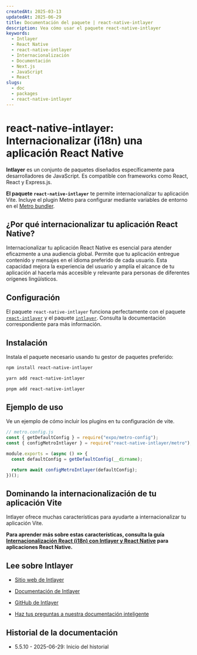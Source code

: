 ```yaml
---
createdAt: 2025-03-13
updatedAt: 2025-06-29
title: Documentación del paquete | react-native-intlayer
description: Vea cómo usar el paquete react-native-intlayer
keywords:
  - Intlayer
  - React Native
  - react-native-intlayer
  - Internacionalización
  - Documentación
  - Next.js
  - JavaScript
  - React
slugs:
  - doc
  - packages
  - react-native-intlayer
---
```


# react-native-intlayer: Internacionalizar (i18n) una aplicación React Native

**Intlayer** es un conjunto de paquetes diseñados específicamente para desarrolladores de JavaScript. Es compatible con frameworks como React, React y Express.js.

**El paquete `react-native-intlayer`** te permite internacionalizar tu aplicación Vite. Incluye el plugin Metro para configurar mediante variables de entorno en el [Metro bundler](https://docs.expo.dev/guides/customizing-metro/).

## ¿Por qué internacionalizar tu aplicación React Native?

Internacionalizar tu aplicación React Native es esencial para atender eficazmente a una audiencia global. Permite que tu aplicación entregue contenido y mensajes en el idioma preferido de cada usuario. Esta capacidad mejora la experiencia del usuario y amplía el alcance de tu aplicación al hacerla más accesible y relevante para personas de diferentes orígenes lingüísticos.

## Configuración

El paquete `react-native-intlayer` funciona perfectamente con el paquete [`react-intlayer`](https://github.com/aymericzip/intlayer/blob/main/docs/docs/es/packages/react-intlayer/index.md) y el paquete [`intlayer`](https://github.com/aymericzip/intlayer/blob/main/docs/docs/es/packages/intlayer/index.md). Consulta la documentación correspondiente para más información.

## Instalación

Instala el paquete necesario usando tu gestor de paquetes preferido:

```bash packageManager="npm"
npm install react-native-intlayer
```

```bash packageManager="yarn"
yarn add react-native-intlayer
```

```bash packageManager="pnpm"
pnpm add react-native-intlayer
```

## Ejemplo de uso

Ve un ejemplo de cómo incluir los plugins en tu configuración de vite.

```js
// metro.config.js
const { getDefaultConfig } = require("expo/metro-config");
const { configMetroIntlayer } = require("react-native-intlayer/metro");

module.exports = (async () => {
  const defaultConfig = getDefaultConfig(__dirname);

  return await configMetroIntlayer(defaultConfig);
})();
```

## Dominando la internacionalización de tu aplicación Vite

Intlayer ofrece muchas características para ayudarte a internacionalizar tu aplicación Vite.

**Para aprender más sobre estas características, consulta la guía [Internacionalización React (i18n) con Intlayer y React Native](https://github.com/aymericzip/intlayer/blob/main/docs/docs/es/intlayer_with_react_native+expo.md) para aplicaciones React Native.**

## Lee sobre Intlayer

- [Sitio web de Intlayer](https://intlayer.org)
- [Documentación de Intlayer](https://intlayer.org/doc)
- [GitHub de Intlayer](https://github.com/aymericzip/intlayer)

- [Haz tus preguntas a nuestra documentación inteligente](https://intlayer.org/docchat)

## Historial de la documentación

- 5.5.10 - 2025-06-29: Inicio del historial
